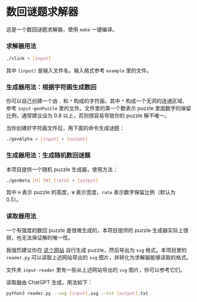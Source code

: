 # 数回谜题求解器

这是一个数回谜题求解器，使用 `make` 一键编译。

### 求解器用法

```bash
./slink < [input]
```

其中 `[input]` 是输入文件名，输入格式参考 `example` 里的文件。

### 生成器用法：根据字符画生成数回

你可以自己创建一个由 `.` 和 `*` 构成的字符画，其中 `*` 构成一个无洞的连通区域，参考 `input-genPuzzle` 里的文件。文件里的第一个数表示 puzzle 里面数字的保留比例，通常建议设为 $0.8$ 以上，否则很容易导致你的 puzzle 解不唯一。

当你创建好字符画文件后，用下面的命令生成谜题：

```bash
./genAlpha < [input] > [output]
```

### 生成器用法：生成随机数回谜题

本项目提供一个随机 puzzle 生成器，使用方法：

```bash
./genBeta [H] [W] [rate] > [output]
```

其中 `H` 表示 puzzle 的高度，`W` 表示宽度，`rate` 表示数字保留比例（默认为 $0.5$）。

### 读取器用法

一个有强度的数回 puzzle 是很难生成的，本项目提供的 puzzle 生成器实际上很弱，也无法保证解的唯一性。

我强烈建议你在 [这个网站](https://slitherlink.neocities.org/) 自行生成 puzzle，然后导出为 `svg` 格式。本项目里的 `reader.py` 可以读取上述网站导出的 `svg` 图片，并转化为求解器能够读取的格式。

文件夹 `input-reader` 里有一些从上述网站导出的 `svg` 图片，你可以参考它们。

读取器由 ChatGPT 生成，用法如下：

```bash
python3 reader.py --svg [input].svg --txt [output].txt
```